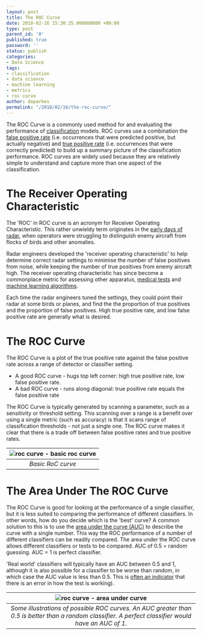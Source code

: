 ```yaml
---
layout: post
title: The ROC Curve
date: 2018-02-16 15:30:35.000000000 +00:00
type: post
parent_id: '0'
published: true
password: ''
status: publish
categories:
- Data Science
tags:
- classification
- data science
- machine learning
- metrics
- roc curve
author: deparkes
permalink: "/2018/02/16/the-roc-curve/"
---
```

The ROC Curve is a commonly used method for and evaluating the performance of <a href="{{site.baseurl}}/2018/02/02/scikit-learn-simple-classification/">classification</a> models. ROC curves use a combination the <a href="https://en.wikipedia.org/wiki/False_positive_rate">false positive rate</a> (i.e. occurrences that were predicted positive, but actually negative) and <a href="https://en.wikipedia.org/wiki/Sensitivity_and_specificity#Sensitivity">true positive rate</a> (i.e. occurrences that were correctly predicted) to build up a summary picture of the classification performance. ROC curves are widely used because they are relatively simple to understand and capture more than one aspect of the classification.
<h1>The Receiver Operating Characteristic</h1>
The 'ROC' in ROC curve is an acronym for Receiver Operating Characteristic. This rather unwieldy term originates in the <a href="https://en.wikipedia.org/wiki/Receiver_operating_characteristic#History">early days of radar</a>, when operators were struggling to distinguish enemy aircraft from flocks of birds and other anomalies.

Radar engineers developed the 'receiver operating characteristic' to help determine correct radar settings to minimise the number of false positives from noise, while keeping the number of true positives from enemy aircraft high. The receiver operating characteristic has since become a commonplace metric for assessing other apparatus, <a href="https://www.ncbi.nlm.nih.gov/pmc/articles/PMC3755824/">medical tests</a> and <a href="https://machinelearningmastery.com/assessing-comparing-classifier-performance-roc-curves-2/">machine learning algorithms</a>.

Each time the radar engineers tuned the settings, they could point their radar at some birds or planes, and find the the proportion of true positives and the proportion of false positives. High true positive rate, and low false positive rate are generally what is desired.
<h1>The ROC Curve</h1>
The ROC Curve is a plot of the true positive rate against the false positive rate across a range of detector or classifier setting.
<ul>
<li>A good ROC curve - hugs top left corner: high true positive rate, low false positive rate.</li>
<li>A bad ROC curve - runs along diagonal: true positive rate equals the false positive rate</li>
</ul>
The ROC Curve is typically generated by scanning a parameter, such as a sensitivity or threshold setting. This scanning over a range is a benefit over using a single metric (such as accuracy) is that it scans range of classification thresholds - not just a single one. The ROC curve makes it clear that there is a trade off between false positive rates and true positive rates.

| ![roc curve - basic roc curve]({{site.baseurl}}/assets/2018/02/roc_curve_1.png) |
|:--:|
| *Basic RoC curve* |

<h1>The Area Under The ROC Curve</h1>
The ROC Curve is good for looking at the performance of a single classifier, but it is less suited to comparing the performance of different classifiers. In other words, how do you decide which is the 'best' curve?
A common solution to this is to use the <a href="https://stats.stackexchange.com/questions/132777/what-does-auc-stand-for-and-what-is-it">area under the curve (AUC)</a> to describe the curve with a single number. This way the ROC performance of a number of different classifiers can be readily compared. The area under the ROC curve allows different classifiers or tests to be compared. AUC of 0.5 = random guessing. AUC = 1 is perfect classifier.

'Real world' classifiers will typically have an AUC between 0.5 and 1, although it is also possible for a classifier to be worse than random, in which case the AUC value is less than 0.5. This is <a href="https://stats.stackexchange.com/questions/266387/can-auc-roc-be-between-0-0-5">often an indicator</a> that there is an error in how the test is working).

| ![roc curve - area under curve]({{site.baseurl}}/assets/2018/02/roc_curve_2.png) |
|:--:|
| *Some illustrations of possible ROC curves. An AUC greater than 0.5 is better than a random classifier. A perfect classifier would have an AUC of 1.* |
